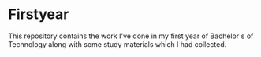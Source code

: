# Firstyear
This repository contains the work I've done in my first year of Bachelor's of Technology along with some study materials which I had collected.
